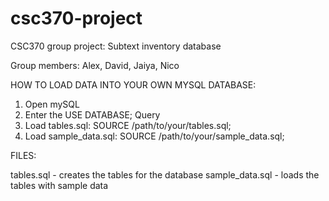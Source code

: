 # csc370-project
CSC370 group project: Subtext inventory database

Group members: Alex, David, Jaiya, Nico

HOW TO LOAD DATA INTO YOUR OWN MYSQL DATABASE:

1. Open mySQL
2. Enter the USE DATABASE; Query
3. Load tables.sql: SOURCE /path/to/your/tables.sql;
4. Load sample_data.sql: SOURCE /path/to/your/sample_data.sql;

FILES: 

tables.sql - creates the tables for the database 
sample_data.sql - loads the tables with sample data

